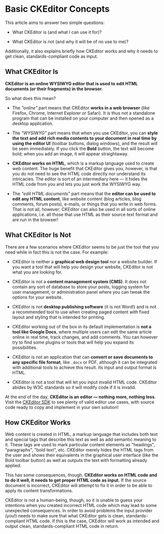 <!--
Copyright (c) 2003-2016, CKSource - Frederico Knabben. All rights reserved.
For licensing, see LICENSE.md.
-->

# Basic CKEditor Concepts

This article aims to answer two simple questions:

* What CKEditor is (and what I can use it for)?

* What CKEditor is not (and why it will be of no use to me)?

Additionally, it also explains briefly how CKEditor works and why it needs to get clean, standards-compliant code as input.

## What CKEditor Is

**CKEditor is an online WYSIWYG editor that is used to edit HTML documents (or their fragments) in the browser.**

So what does this mean?

* The *"online"* part means that CKEditor **works in a web browser** (like Firefox, Chrome, Internet Explorer or Safari). It is thus not a standalone program that can be installed on your computer and then opened as a desktop application.

* The *"WYSIWYG"* part means that when you use CKEditor, you can **style the text and add rich media contents to your document in real time by using the editor UI** (toolbar buttons, dialog windows), and the result will be seen immediately. If you click the **Bold** button, the text will become bold; when you add an image, it will appear straightaway.

* **CKEditor works on HTML**, which is a markup language used to create web content. The huge benefit that CKEditor gives you, however, is that you do not need to see the HTML code directly nor understand its intricacies. The editor is sort of an intermediary here &mdash; it hides the HTML code from you and lets you just work the WYSIWYG way.

* The *"edit HTML documents"* part means that the **editor can be used to edit any HTML content**, like website content (blog articles, blog comments, forum posts), e-mails, or things that you write in web forms. That is not all, however: CKEditor can also be used in all sorts of online applications, i.e. all those that use HTML as their source text format and are run in the browser!

## What CKEditor Is Not

There are a few scenarios where CKEditor seems to be just the tool that you need while in fact this is not the case. For example:

* CKEditor is neither a **graphical web design tool** nor a website builder. If you want a tool that will help you design your website, CKEditor is not what you are looking for.

* CKEditor is not a **content management system (CMS)**. It does not contain any sort of database to store your posts, logging system for user management, or administration panel where you can tweak the options for your website.

* CKEditor is not **desktop publishing software** (it is not Word!) and is not a recommended tool to use when creating paged content with fixed layout and styling that is intended for printing.

* CKEditor working out of the box in its default implementation is **not a tool like Google Docs**, where multiple users can edit the same article online in real time, track changes, and add comments. You can however try to find some plugins or tools that will help you expand its possibilities.

* CKEditor is not an application that can **convert or save documents to any specific file format**, like `.docx` or PDF, although it can be integrated with additional tools to achieve this result. Its input and output format is HTML.

* CKEditor is not a tool that will let you input invalid HTML code. CKEditor abides by W3C standards so it will modify code if it is invalid.

At the end of the day, **CKEditor is an editor &mdash; nothing more, nothing less**. Visit the [CKEditor SDK](http://sdk.ckeditor.com/) to see plenty of valid editor use cases, with source code ready to copy and implement in your own solution!

## How CKEditor Works

Web content is created in HTML, a markup language that includes both text and special tags that describe this text as well as add semantic meaning to it. These tags are used to mark particular content elements as "headings", "paragraphs", "bold text", etc. CKEditor merely hides the HTML tags from the user and shows their equivalents in the graphical user interface (like the Bold toolbar button) as well as outputs the text with formatting already applied.

This has some consequences, though. **CKEditor works on HTML code and to do it well, it needs to get proper HTML code as input.** If the source document is incorrect, CKEditor will attempt to fix it in order to be able to apply its content transformations.

CKEditor is not a human-being, though, so it is unable to guess your intentions when you created incorrect HTML code which may lead to some unexpected consequences. In order to avoid problems the input provider (you!) needs to make sure that what CKEditor gets is clean, standards-compliant HTML code. If this is the case, CKEditor will work as intended and output clean, standards-compliant HTML code in return.

